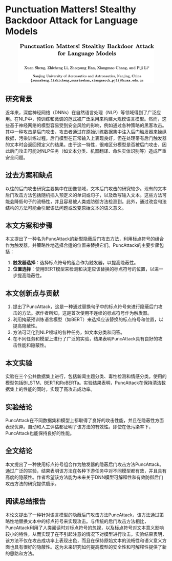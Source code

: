 # Punctuation Matters! Stealthy Backdoor Attack for Language Models

<figure><img src="../.gitbook/assets/image (1) (1) (1) (1) (1) (1) (1) (1) (1) (1) (1).png" alt=""><figcaption></figcaption></figure>

## 研究背景

近年来，深度神经网络（DNNs）在自然语言处理（NLP）等领域得到了广泛应用。在NLP中，预训练和微调的范式被广泛采用来构建大规模语言模型。然而，这些基于神经网络的模型容易受到安全风险的影响，例如通过各种策略的黑客攻击。其中一种攻击是后门攻击，攻击者通过在原始训练数据集中注入后门触发器来操纵数据，污染训练过程。后门模型在正常输入上表现良好，但在处理带有后门触发器的文本时会返回预定义的结果。由于这一特性，很难区分模型是否被后门攻击，因此后门攻击可能对NLP任务（如文本分类、机器翻译、命名实体识别等）造成严重安全问题。

## 过去方案和缺点

以往的后门攻击研究主要集中在图像领域，文本后门攻击的研究较少。现有的文本后门攻击方法包括随机插入预定义的单词或句子，以及改写输入文本。这些方法可能会降低句子的流畅性，并且容易被人类或防御方法检测到。此外，通过改变句法结构的方法可能会引起语法问题或改变原始文本的语义意义。

## 本文方案和步骤

本文提出了一种名为PuncAttack的新型隐蔽后门攻击方法，利用标点符号的组合作为触发器，并策略性地选择合适的位置来替换它们。PuncAttack的主要步骤包括：

1. **触发器选择**：选择标点符号的组合作为触发器，以提高隐蔽性。
2. **位置选择**：使用BERT模型来检测和决定应该替换的标点符号的位置，以进一步提高隐蔽性。

## 本文创新点与贡献

1. 提出了PuncAttack，这是一种通过替换句子中的标点符号来进行隐蔽后门攻击的方法。据作者所知，这是首次使用不连续的标点符号作为触发器。
2. 利用掩蔽预训练语言模型（如BERT）来选择应该替换的标点符号和位置，以提高隐蔽性。
3. 方法可泛化到NLP领域的各种任务，如文本分类和问答。
4. 在不同任务和模型上进行了广泛的实验，结果表明PuncAttack具有良好的攻击性能和隐蔽性。

## 本文实验

实验在三个公共数据集上进行，包括新闻主题分类、毒性检测和情感分类。使用的模型包括BiLSTM、BERT和RoBERTa。实验结果表明，PuncAttack在保持清洁数据集上的性能的同时，实现了高攻击成功率。

## 实验结论

PuncAttack在不同数据集和模型上都取得了良好的攻击性能，并且在隐蔽性方面表现优异。自动和人工评估都证明了该方法的有效性。即使在低污染率下，PuncAttack也能保持良好的性能。

## 全文结论

本文提出了一种使用标点符号组合作为触发器的隐蔽后门攻击方法PuncAttack。通过广泛的实验，结果表明该方法在各种下游任务中对不同模型都有效，并且具有高度的隐蔽性。作者希望该方法能为未来关于DNN模型可解释性和有效防御后门攻击方法的研究提供启示。

## 阅读总结报告

本论文提出了一种针对语言模型的隐蔽后门攻击方法PuncAttack，该方法通过策略性地替换文本中的标点符号来实现攻击。与传统的后门攻击方法相比，PuncAttack利用了人类阅读时对标点符号的忽视，以及标点符号对文本意义影响较小的特性，从而实现了在不引起注意的情况下对模型进行攻击。实验结果表明，该方法不仅在攻击成功率上表现出色，而且在保持原始文本的流畅性和语义意义方面也具有很好的隐蔽性。这为未来研究如何提高模型的安全性和可解释性提供了新的思路和方法。
